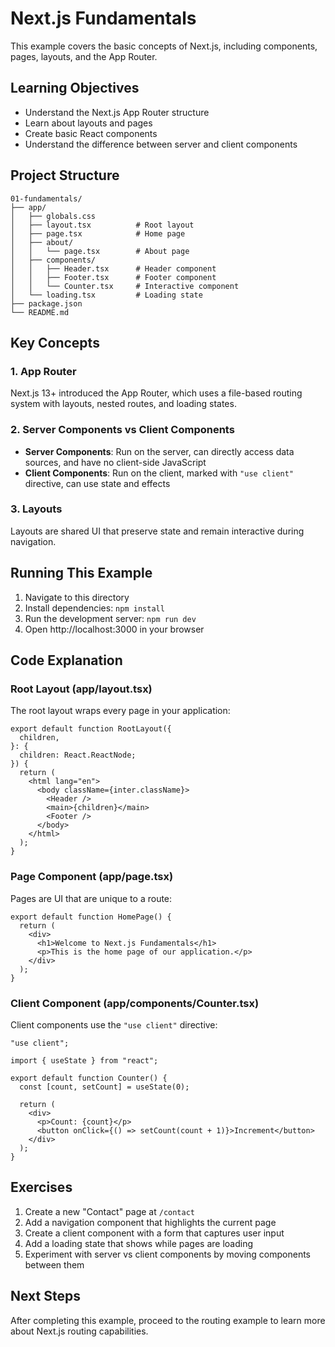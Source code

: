 # Next.js Fundamentals

This example covers the basic concepts of Next.js, including components, pages, layouts, and the App Router.

## Learning Objectives

- Understand the Next.js App Router structure
- Learn about layouts and pages
- Create basic React components
- Understand the difference between server and client components

## Project Structure

```
01-fundamentals/
├── app/
│   ├── globals.css
│   ├── layout.tsx          # Root layout
│   ├── page.tsx            # Home page
│   ├── about/
│   │   └── page.tsx        # About page
│   ├── components/
│   │   ├── Header.tsx      # Header component
│   │   ├── Footer.tsx      # Footer component
│   │   └── Counter.tsx     # Interactive component
│   └── loading.tsx         # Loading state
├── package.json
└── README.md
```

## Key Concepts

### 1. App Router

Next.js 13+ introduced the App Router, which uses a file-based routing system with layouts, nested routes, and loading states.

### 2. Server Components vs Client Components

- **Server Components**: Run on the server, can directly access data sources, and have no client-side JavaScript
- **Client Components**: Run on the client, marked with `"use client"` directive, can use state and effects

### 3. Layouts

Layouts are shared UI that preserve state and remain interactive during navigation.

## Running This Example

1. Navigate to this directory
2. Install dependencies: `npm install`
3. Run the development server: `npm run dev`
4. Open http://localhost:3000 in your browser

## Code Explanation

### Root Layout (app/layout.tsx)

The root layout wraps every page in your application:

```tsx
export default function RootLayout({
  children,
}: {
  children: React.ReactNode;
}) {
  return (
    <html lang="en">
      <body className={inter.className}>
        <Header />
        <main>{children}</main>
        <Footer />
      </body>
    </html>
  );
}
```

### Page Component (app/page.tsx)

Pages are UI that are unique to a route:

```tsx
export default function HomePage() {
  return (
    <div>
      <h1>Welcome to Next.js Fundamentals</h1>
      <p>This is the home page of our application.</p>
    </div>
  );
}
```

### Client Component (app/components/Counter.tsx)

Client components use the `"use client"` directive:

```tsx
"use client";

import { useState } from "react";

export default function Counter() {
  const [count, setCount] = useState(0);

  return (
    <div>
      <p>Count: {count}</p>
      <button onClick={() => setCount(count + 1)}>Increment</button>
    </div>
  );
}
```

## Exercises

1. Create a new "Contact" page at `/contact`
2. Add a navigation component that highlights the current page
3. Create a client component with a form that captures user input
4. Add a loading state that shows while pages are loading
5. Experiment with server vs client components by moving components between them

## Next Steps

After completing this example, proceed to the routing example to learn more about Next.js routing capabilities.